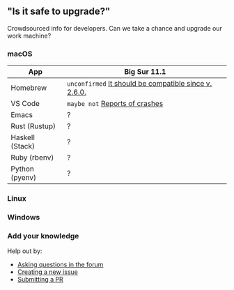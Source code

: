## "Is it safe to upgrade?"

Crowdsourced info for developers. Can we take a chance and upgrade our work machine?

### macOS

App             | Big Sur 11.1
--------------- | ------------------
Homebrew        | `unconfirmed` [It should be compatible since v. 2.6.0.](https://brew.sh/2020/12/01/homebrew-2.6.0/)
VS Code         | `maybe not` [Reports of crashes](https://developercommunity.visualstudio.com/content/problem/1273360/visual-studio-code-151-crashes-mac-os-big-sur.html)
Emacs           | ?
Rust (Rustup)   | ?
Haskell (Stack) | ?
Ruby (rbenv)    | ?
Python (pyenv)  | ?

### Linux

### Windows

### Add your knowledge

Help out by:

* [Asking questions in the forum](https://github.com/dogweather/safe-to-upgrade/discussions)
* [Creating a new issue](https://github.com/dogweather/safe-to-upgrade/issues)
* [Submitting a PR](https://github.com/dogweather/safe-to-upgrade/edit/master/README.md)
